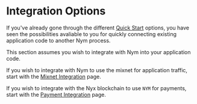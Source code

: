 # Integration Options

If you've already gone through the different [Quick Start](/quickstart/overview.md) options, you have seen the possibilities avaliable to you for quickly connecting existing application code to another Nym process. 

This section assumes you wish to integrate with Nym into your application code. 

If you wish to integrate with Nym to use the mixnet for application traffic, start with the [Mixnet Integration](/integrations/mixnet-integration.md) page. 

If you wish to integrate with the Nyx blockchain to use `NYM` for payments, start with the [Payment Integration](/integrations/payment-integration.md) page. 